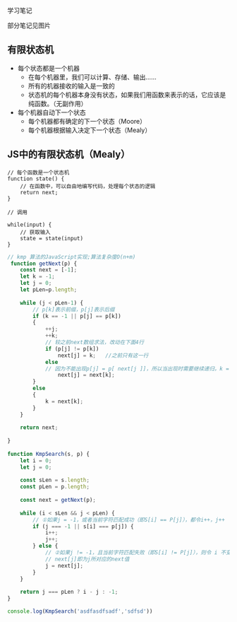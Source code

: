 学习笔记

部分笔记见图片

## 有限状态机
- 每个状态都是一个机器
    - 在每个机器里，我们可以计算、存储、输出……
    - 所有的机器接收的输入是一致的
    - 状态机的每个机器本身没有状态，如果我们用函数来表示的话，它应该是纯函数。（无副作用）
- 每个机器自动下一个状态
    - 每个机器都有确定的下一个状态（Moore）
    - 每个机器根据输入决定下一个状态（Mealy）

## JS中的有限状态机（Mealy）
```
// 每个函数是一个状态机
function state() {
    // 在函数中，可以自由地编写代码，处理每个状态的逻辑
    return next;
}

// 调用

while(input) {
    // 获取输入
    state = state(input)
}

```

```javascript
// kmp 算法的JavaScript实现;算法复杂度O(n+m)
 function getNext(p) {
    const next = [-1];
    let k = -1;
    let j = 0;
    let pLen=p.length;
 
    while (j < pLen-1) {
        // p[k]表示前缀，p[j]表示后缀
        if (k == -1 || p[j] == p[k])
        {
            ++j;
            ++k;
            // 较之前next数组求法，改动在下面4行
            if (p[j] != p[k])
                next[j] = k;   //之前只有这一行
            else
            // 因为不能出现p[j] = p[ next[j ]]，所以当出现时需要继续递归，k = next[k] = next[next[k]]
                next[j] = next[k];
        }
        else
        {
            k = next[k];
        }
    }
 
    return next;
 
}
 
function KmpSearch(s, p) {
    let i = 0;
    let j = 0;
 
    const sLen = s.length;
    const pLen = p.length;
 
    const next = getNext(p);
 
    while (i < sLen && j < pLen) {
        // ①如果j = -1，或者当前字符匹配成功（即S[i] == P[j]），都令i++，j++
        if (j === -1 || s[i] === p[j]) {
            i++;
            j++;
        } else {
            // ②如果j != -1，且当前字符匹配失败（即S[i] != P[j]），则令 i 不变，j = next[j]
            // next[j]即为j所对应的next值
            j = next[j];
        }
    }
 
    return j === pLen ? i - j : -1;
}

console.log(KmpSearch('asdfasdfsadf','sdfsd'))
```

